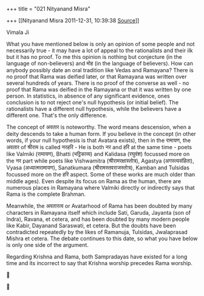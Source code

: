 +++
title = "021 Nityanand Misra"

+++
[[Nityanand Misra	2011-12-31, 10:39:38 [Source](https://groups.google.com/g/samskrita/c/LK1DSKjM9Zs)]]



Vimala Ji  
  
What you have mentioned below is only an opinion of some people and not necessarily true - it may have a lot of appeal to the rationalists and their ilk but it has no proof. To me this opinion is nothing but conjecture (in the language of non-believers) and मोह (in the language of believers). How can anybody possibly date an oral tradition like Vedas and Ramayana? There is no proof that Rama was deified later, or that Ramayana was written over several hundreds of years. There is no proof of the converse as well - no proof that Rama was deified in the Ramayana or that it was written by one person. In statistics, in absence of any significant evidence, ones conclusion is to not reject one's null hypothesis (or initial belief). The rationalists have a different null hypothesis, while the believers have a different one. That's the only difference.  
  
The concept of अवतार is noteworthy. The word means descension, when a deity descends to take a human form. If you believe in the concept (in other words, if your null hypothesis is that Avatara exists), then in the रामायण, the अवतार of श्रीराम is called नरहरि - He is both नर and हरि at the same time - poets like Valmiki (रामायण), Bhatti (भट्टिकाव्य) and Kalidasa (रघुवंश) focussed more on the नर part while poets like Vishwamitra (श्रीरामरक्षास्तोत्र), Agastya (अगस्त्यसंहिता), Vyasa (अध्यात्मरामायण), Sanatkumara (श्रीरामस्तवराजस्तोत्र), Kamban and Tulsidas focussed more on the हरि aspect. Some of these works are much older than middle ages). Even despite its focus on Rama as the human, there are numerous places in Ramayana where Valmiki directly or indirectly says that Rama is the complete Brahman.  
  
Meanwhile, the अवतारत्व or Avatarhood of Rama has been doubted by many characters in Ramayana itself which include Sati, Garuda, Jayanta (son of Indra), Ravana, et cetera, and has been doubted by many modern people like Kabir, Dayanand Saraswati, et cetera. But the doubts have been contradicted repeatedly by the likes of Ramanuja, Tulsidas, Jwalaprasad Mishra et cetera. The debate continues to this date, so what you have below is only one side of the argument.  
  
Regarding Krishna and Rama, both Sampradayas have existed for a long time and its incorrect to say that Krishna worship precedes Rama worship.





